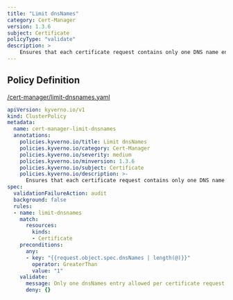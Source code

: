 ```yaml
---
title: "Limit dnsNames"
category: Cert-Manager
version: 1.3.6
subject: Certificate
policyType: "validate"
description: >
    Ensures that each certificate request contains only one DNS name entry.
---
```


## Policy Definition
<a href="https://github.com/kyverno/policies/raw/main//cert-manager/limit-dnsnames.yaml" target="-blank">/cert-manager/limit-dnsnames.yaml</a>

```yaml
apiVersion: kyverno.io/v1
kind: ClusterPolicy
metadata:
  name: cert-manager-limit-dnsnames
  annotations:
    policies.kyverno.io/title: Limit dnsNames
    policies.kyverno.io/category: Cert-Manager
    policies.kyverno.io/severity: medium
    policies.kyverno.io/minversion: 1.3.6
    policies.kyverno.io/subject: Certificate
    policies.kyverno.io/description: >-
      Ensures that each certificate request contains only one DNS name entry.
spec:
  validationFailureAction: audit
  background: false
  rules:
  - name: limit-dnsnames
    match:
      resources:
        kinds:
        - Certificate
    preconditions:
      any:
      - key: "{{request.object.spec.dnsNames | length(@)}}"
        operator: GreaterThan
        value: "1"
    validate:
      message: Only one dnsNames entry allowed per certificate request.
      deny: {}
```
